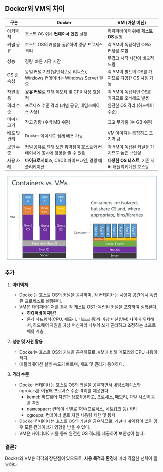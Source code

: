 
## Docker와 VM의 차이

| 구분           | Docker                                         | VM (가상 머신)                               |
|---------------|------------------------------------------------|---------------------------------------------|
| 아키텍처       | 호스트 OS 위에 **컨테이너 엔진** 실행            | 하이퍼바이저 위에 **게스트 OS** 실행            |
| 커널 공유      | 호스트 OS의 커널을 공유하여 경량 프로세스 격리    | 각 VM이 독립적인 OS와 커널을 포함               |
| 성능           | 경량, 빠른 시작 시간                            | 무겁고 시작 시간이 비교적 느림                 |
| OS 종속성      | 동일 커널 기반(일반적으로 리눅스), Windows 컨테이너는 Windows Server 필요 | 각 VM이 별도의 OS를 가지므로 다양한 OS 사용 가능 |
| 자원 활용       | **공유 커널**로 인해 메모리 및 CPU 사용 효율적    | 각 VM이 독립적인 OS를 가지므로 오버헤드 발생     |
| 격리 수준       | 프로세스 수준 격리 (커널 공유, 네임스페이스 사용) | 완전한 OS 격리 (하드웨어 수준)                   |
| 이미지 크기     | 작고 경량 (수백 MB 수준)                         | 크고 무거움 (수 GB 수준)                        |
| 배포 및 관리    | Docker 이미지로 쉽게 배포 가능                   | VM 이미지는 복잡하고 크기가 큼                 |
| 보안 수준       | 커널 공유로 인해 보안 취약점이 호스트와 컨테이너에 동시에 영향을 줄 수 있음 | 각 VM이 독립된 커널을 가지므로 높은 보안성        |
| 사용 사례       | **마이크로서비스**, CI/CD 파이프라인, 경량 애플리케이션 | **다양한 OS 테스트**, 기존 서버 애플리케이션 호스팅 |

![container_vs_vm.png](images/container_vs_vm.png)

### 추가 

1. **아키텍처**  
   - Docker는 호스트 OS의 커널을 공유하며, 각 컨테이너는 사용자 공간에서 독립된 프로세스로 실행된다. 
   - VM은 하이퍼바이저를 통해 각 게스트 OS가 독립된 커널을 포함하여 실행된다.
     - **하이퍼바이저란?** 
     - 물리 하드웨어(CPU, 메모리, 디스크 등)와 가상 머신(VM) 사이에 위치해서, 하드웨어 자원을 가상 머신끼리 나누어 쓰게 관리하고 조정하는 소프트웨어 계층


2. **성능 및 자원 활용**  
   - Docker는 호스트 OS의 커널을 공유하므로, VM에 비해 메모리와 CPU 사용이 적다.
   - 애플리케이션 실행 속도가 빠르며, 배포 및 관리가 용이하다.


3. **격리 수준**  
   - Docker 컨테이너는 호스트 OS의 커널을 공유하면서 네임스페이스와 cgroups를 이용해 프로세스 수준 격리를 제공한다.
     - kernel: 하드웨어 자원과 상호작용하고, 프로세스, 메모리, 파일 시스템 등을 관리
     - namespace: 컨테이너 별로 자원(프로세스, 네트워크 등) 격리 
     - cgroups: 컨테이너 별로 자원 사용량 제한 및 통제 
   - Docker 컨테이너는 호스트 OS의 커널을 공유하므로, 커널에 취약점이 있을 경우 모든 컨테이너가 영향을 받을 수 있다.
   - VM은 하이퍼바이저를 통해 완전한 OS 격리를 제공하여 보안성이 높다.
   
### 결론?
Docker와 VM은 각각의 장단점이 있으므로, **사용 목적과 환경**에 따라 적절한 선택이 필요하다.

